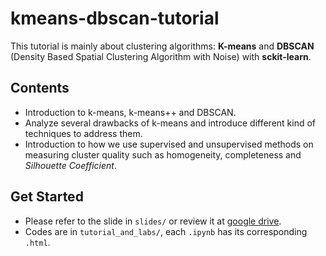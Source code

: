 # kmeans-dbscan-tutorial
This tutorial is mainly about clustering algorithms: **K-means** and **DBSCAN** (Density Based Spatial Clustering Algorithm with Noise) with **sckit-learn**.

## Contents
- Introduction to k-means, k-means++ and DBSCAN.
- Analyze several drawbacks of k-means and introduce different kind of techniques to address them.
- Introduction to how we use supervised and unsupervised methods on measuring cluster quality such as homogeneity, completeness and *Silhouette Coefficient*.

## Get Started
- Please refer to the slide in `slides/` or review it at [google drive](https://docs.google.com/presentation/d/1sgo4Bx0mF9fZXGZoD6F8wEUBPRWhR90ucoKwz8aLmCM/edit?usp=sharing).
- Codes are in `tutorial_and_labs/`, each `.ipynb` has its corresponding `.html`.

